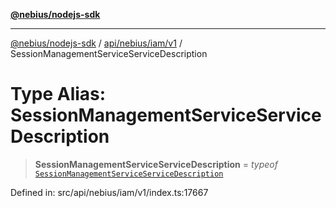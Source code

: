 [**@nebius/nodejs-sdk**](../../../../../README.md)

***

[@nebius/nodejs-sdk](../../../../../README.md) / [api/nebius/iam/v1](../README.md) / SessionManagementServiceServiceDescription

# Type Alias: SessionManagementServiceServiceDescription

> **SessionManagementServiceServiceDescription** = *typeof* [`SessionManagementServiceServiceDescription`](../variables/SessionManagementServiceServiceDescription.md)

Defined in: src/api/nebius/iam/v1/index.ts:17667
